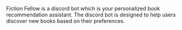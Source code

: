 Fiction Fellow is a discord bot which is your personalized book recommendation assistant. 
The discord bot is designed to help users discover new books based on their preferences.
